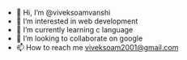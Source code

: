 - 👋 Hi, I’m @viveksoamvanshi
- 👀 I’m interested in web development
- 🌱 I’m currently learning c language
- 💞️ I’m looking to collaborate on google
- 📫 How to reach me viveksoam2001@gmail.com

<!---
viveksoamvanshi/viveksoamvanshi is a ✨ special ✨ repository because its `README.md` (this file) appears on your GitHub profile.
You can click the Preview link to take a look at your changes.
--->
